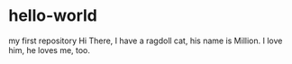 # hello-world
my first repository
Hi There, I have a ragdoll cat, his name is Million. I love him, he loves me, too.
